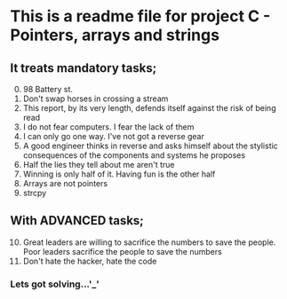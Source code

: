 # This is a readme file for project  C - Pointers, arrays and strings


## It treats mandatory tasks;




0. 98 Battery st.
1. Don't swap horses in crossing a stream
2. This report, by its very length, defends itself against the risk of being read
3. I do not fear computers. I fear the lack of them
4. I can only go one way. I've not got a reverse gear
5. A good engineer thinks in reverse and asks himself about the stylistic consequences of the components and systems he proposes
6. Half the lies they tell about me aren't true
7. Winning is only half of it. Having fun is the other half
8. Arrays are not pointers
9. strcpy

## With ADVANCED tasks;
10. Great leaders are willing to sacrifice the numbers to save the people. Poor leaders sacrifice the people to save the numbers
11. Don't hate the hacker, hate the code




### Lets got solving...'_'

